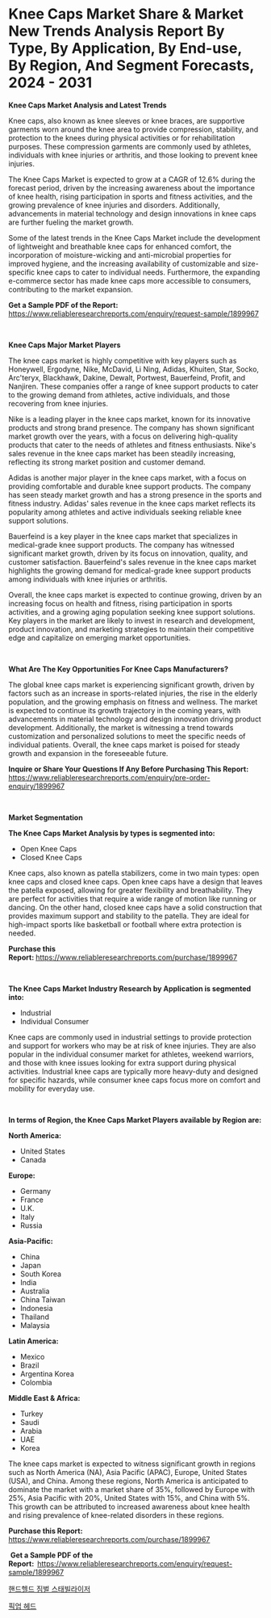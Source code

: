 <p><h1>Knee Caps Market Share & Market New Trends Analysis Report By Type, By Application, By End-use, By Region, And Segment Forecasts, 2024 - 2031</h1></p><p><strong>Knee Caps Market Analysis and Latest Trends</strong></p>
<p><p>Knee caps, also known as knee sleeves or knee braces, are supportive garments worn around the knee area to provide compression, stability, and protection to the knees during physical activities or for rehabilitation purposes. These compression garments are commonly used by athletes, individuals with knee injuries or arthritis, and those looking to prevent knee injuries.</p><p>The Knee Caps Market is expected to grow at a CAGR of 12.6% during the forecast period, driven by the increasing awareness about the importance of knee health, rising participation in sports and fitness activities, and the growing prevalence of knee injuries and disorders. Additionally, advancements in material technology and design innovations in knee caps are further fueling the market growth.</p><p>Some of the latest trends in the Knee Caps Market include the development of lightweight and breathable knee caps for enhanced comfort, the incorporation of moisture-wicking and anti-microbial properties for improved hygiene, and the increasing availability of customizable and size-specific knee caps to cater to individual needs. Furthermore, the expanding e-commerce sector has made knee caps more accessible to consumers, contributing to the market expansion.</p></p>
<p><strong>Get a Sample PDF of the Report:&nbsp;</strong> <a href="https://www.reliableresearchreports.com/enquiry/request-sample/1899967">https://www.reliableresearchreports.com/enquiry/request-sample/1899967</a></p>
<p>&nbsp;</p>
<p><strong>Knee Caps Major Market Players</strong></p>
<p><p>The knee caps market is highly competitive with key players such as Honeywell, Ergodyne, Nike, McDavid, Li Ning, Adidas, Khuiten, Star, Socko, Arc'teryx, Blackhawk, Dakine, Dewalt, Portwest, Bauerfeind, Profit, and Nanjiren. These companies offer a range of knee support products to cater to the growing demand from athletes, active individuals, and those recovering from knee injuries.</p><p>Nike is a leading player in the knee caps market, known for its innovative products and strong brand presence. The company has shown significant market growth over the years, with a focus on delivering high-quality products that cater to the needs of athletes and fitness enthusiasts. Nike's sales revenue in the knee caps market has been steadily increasing, reflecting its strong market position and customer demand.</p><p>Adidas is another major player in the knee caps market, with a focus on providing comfortable and durable knee support products. The company has seen steady market growth and has a strong presence in the sports and fitness industry. Adidas' sales revenue in the knee caps market reflects its popularity among athletes and active individuals seeking reliable knee support solutions.</p><p>Bauerfeind is a key player in the knee caps market that specializes in medical-grade knee support products. The company has witnessed significant market growth, driven by its focus on innovation, quality, and customer satisfaction. Bauerfeind's sales revenue in the knee caps market highlights the growing demand for medical-grade knee support products among individuals with knee injuries or arthritis.</p><p>Overall, the knee caps market is expected to continue growing, driven by an increasing focus on health and fitness, rising participation in sports activities, and a growing aging population seeking knee support solutions. Key players in the market are likely to invest in research and development, product innovation, and marketing strategies to maintain their competitive edge and capitalize on emerging market opportunities.</p></p>
<p>&nbsp;</p>
<p><strong>What Are The Key Opportunities For Knee Caps Manufacturers?</strong></p>
<p><p>The global knee caps market is experiencing significant growth, driven by factors such as an increase in sports-related injuries, the rise in the elderly population, and the growing emphasis on fitness and wellness. The market is expected to continue its growth trajectory in the coming years, with advancements in material technology and design innovation driving product development. Additionally, the market is witnessing a trend towards customization and personalized solutions to meet the specific needs of individual patients. Overall, the knee caps market is poised for steady growth and expansion in the foreseeable future.</p></p>
<p><strong>Inquire or Share Your Questions If Any Before Purchasing This Report:</strong> <a href="https://www.reliableresearchreports.com/enquiry/pre-order-enquiry/1899967">https://www.reliableresearchreports.com/enquiry/pre-order-enquiry/1899967</a></p>
<p>&nbsp;</p>
<p><strong>Market Segmentation</strong></p>
<p><strong>The Knee Caps Market Analysis by types is segmented into:</strong></p>
<p><ul><li>Open Knee Caps</li><li>Closed Knee Caps</li></ul></p>
<p><p>Knee caps, also known as patella stabilizers, come in two main types: open knee caps and closed knee caps. Open knee caps have a design that leaves the patella exposed, allowing for greater flexibility and breathability. They are perfect for activities that require a wide range of motion like running or dancing. On the other hand, closed knee caps have a solid construction that provides maximum support and stability to the patella. They are ideal for high-impact sports like basketball or football where extra protection is needed.</p></p>
<p><strong>Purchase this Report:&nbsp;</strong><a href="https://www.reliableresearchreports.com/purchase/1899967">https://www.reliableresearchreports.com/purchase/1899967</a></p>
<p>&nbsp;</p>
<p><strong>The Knee Caps Market Industry Research by Application is segmented into:</strong></p>
<p><ul><li>Industrial</li><li>Individual Consumer</li></ul></p>
<p><p>Knee caps are commonly used in industrial settings to provide protection and support for workers who may be at risk of knee injuries. They are also popular in the individual consumer market for athletes, weekend warriors, and those with knee issues looking for extra support during physical activities. Industrial knee caps are typically more heavy-duty and designed for specific hazards, while consumer knee caps focus more on comfort and mobility for everyday use.</p></p>
<p>&nbsp;</p>
<p><strong>In terms of Region, the Knee Caps Market Players available by Region are:</strong></p>
<p>
    <p> <strong> North America: </strong>
        <ul>
            <li>United States</li>
            <li>Canada</li>
        </ul>
        </p> 
    <p> <strong> Europe: </strong>
        <ul>
            <li>Germany</li>
            <li>France</li>
            <li>U.K.</li>
            <li>Italy</li>
            <li>Russia</li>
        </ul>
        </p> 
    <p> <strong> Asia-Pacific: </strong>
        <ul>
            <li>China</li>
            <li>Japan</li>
            <li>South Korea</li>
            <li>India</li>
            <li>Australia</li>
            <li>China Taiwan</li>
            <li>Indonesia</li>
            <li>Thailand</li>
            <li>Malaysia</li>
        </ul>
        </p> 
    <p> <strong> Latin America: </strong>
        <ul>
            <li>Mexico</li>
            <li>Brazil</li>
            <li>Argentina Korea</li>
            <li>Colombia</li>
        </ul>
        </p> 
    <p> <strong> Middle East & Africa: </strong>
        <ul>
            <li>Turkey</li>
            <li>Saudi</li>
            <li>Arabia</li>
            <li>UAE</li>
            <li>Korea</li>
        </ul>
    </p>
    </p>
<p><p>The knee caps market is expected to witness significant growth in regions such as North America (NA), Asia Pacific (APAC), Europe, United States (USA), and China. Among these regions, North America is anticipated to dominate the market with a market share of 35%, followed by Europe with 25%, Asia Pacific with 20%, United States with 15%, and China with 5%. This growth can be attributed to increased awareness about knee health and rising prevalence of knee-related disorders in these regions.</p></p>
<p><strong>Purchase this Report: </strong><a href="https://www.reliableresearchreports.com/purchase/1899967">https://www.reliableresearchreports.com/purchase/1899967</a></p>
<p>&nbsp;<strong>Get a Sample PDF of the Report:&nbsp;&nbsp;</strong><a href="https://www.reliableresearchreports.com/enquiry/request-sample/1899967">https://www.reliableresearchreports.com/enquiry/request-sample/1899967</a></p>
<p><strong></strong></p>
<p><p><a href="https://github.com/mpodehpw07370073/Market-Research-Report-List-1/blob/main/66103475503.md">핸드헬드 짐벌 스태빌라이저</a></p><p><a href="https://medium.com/@hulk678678/%ED%94%BD%EC%97%85-%ED%97%A4%EB%93%9C-%EC%8B%9C%EC%9E%A5-%EC%9C%A0%ED%98%95-%EC%9D%91%EC%9A%A9-%EB%B0%8F-%EC%A7%80%EB%A6%AC%EC%97%90-%EB%8C%80%ED%95%9C-%ED%8F%AC%EA%B4%84%EC%A0%81-%ED%8F%89%EA%B0%80-61fa321161e5">픽업 헤드</a></p></p>